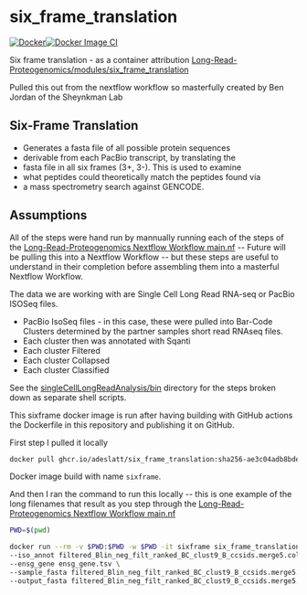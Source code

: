 # six_frame_translation
[![Docker](https://github.com/adeslatt/six_frame_translation/actions/workflows/docker-publish.yml/badge.svg)](https://github.com/adeslatt/six_frame_translation/actions/workflows/docker-publish.yml)[![Docker Image CI](https://github.com/adeslatt/six_frame_translation/actions/workflows/docker-image.yml/badge.svg)](https://github.com/adeslatt/six_frame_translation/actions/workflows/docker-image.yml)

Six frame translation - as a container attribution [Long-Read-Proteogenomics/modules/six_frame_translation](https://github.com/sheynkman-lab/Long-Read-Proteogenomics#readme)


Pulled this out from the nextflow workflow so masterfully created by Ben Jordan of the Sheynkman Lab

## Six-Frame Translation
 * Generates a fasta file of all possible protein sequences
 * derivable from each PacBio transcript, by translating the
 * fasta file in all six frames (3+, 3-). This is used to examine
 * what peptides could theoretically match the peptides found via
 * a mass spectrometry search against GENCODE.

## Assumptions

All of the steps were hand run by mannually running each of the steps of the [Long-Read-Proteogenomics Nextflow Workflow main.nf](https://github.com/sheynkman-lab/Long-Read-Proteogenomics#main.nf) -- Future will be pulling this into a Nextflow Workflow -- but these steps are useful to understand in their completion before assembling them into a masterful Nextflow Workflow.

The data we are working with are Single Cell Long Read RNA-seq or PacBio ISOSeq files.

* PacBio IsoSeq files - in this case, these were pulled into Bar-Code Clusters determined by the partner samples short read RNAseq files.  
* Each cluster then was annotated with Sqanti
* Each cluster Filtered
* Each cluster Collapsed
* Each cluster Classified

See the [singleCellLongReadAnalysis/bin](https://github.com/Wellstein-lab/singleCellLongReadAnalysis/bin) directory for the steps broken down as separate shell scripts.

This sixframe docker image is run after having building with GitHub actions the Dockerfile in this repository and publishing it on GitHub.

First step I pulled it locally 
```bash
docker pull ghcr.io/adeslatt/six_frame_translation:sha256-ae3c04adb8bdeb613ededc737b555af5740a2329293a3549014d1c8873390d43.sig
```

Docker image build with name `sixframe`.

And then I ran the command to run this locally -- this is one example of the long filenames that result as you step through the [Long-Read-Proteogenomics Nextflow Workflow main.nf](https://github.com/sheynkman-lab/Long-Read-Proteogenomics#main.nf) 

```bash
PWD=$(pwd)

docker run --rm -v $PWD:$PWD -w $PWD -it sixframe six_frame_translation.py \
--iso_annot filtered_Blin_neg_filt_ranked_BC_clust9_B_ccsids.merge5.collapsed_corrected.5degfilter_classification.5degfilter.tsv \
--ensg_gene ensg_gene.tsv \
--sample_fasta filtered_Blin_neg_filt_ranked_BC_clust9_B_ccsids.merge5.collapsed_corrected.5degfilter.fasta \
--output_fasta filtered_Blin_neg_filt_ranked_BC_clust9_B_ccsids.merge5.collapsed_corrected.5degfilter.6frame.fasta
```

